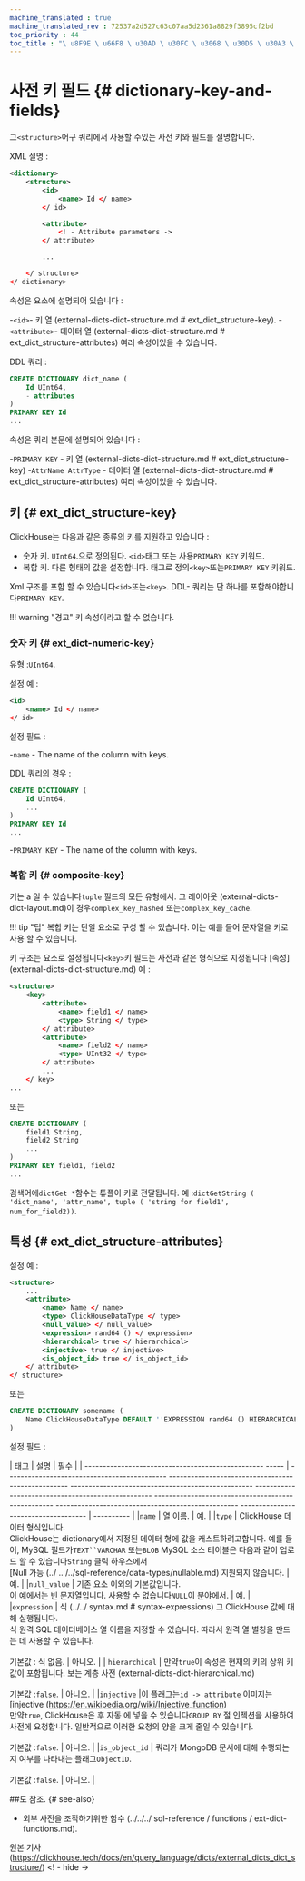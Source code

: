 ```yaml
---
machine_translated : true
machine_translated_rev : 72537a2d527c63c07aa5d2361a8829f3895cf2bd
toc_priority : 44
toc_title : "\ u8F9E \ u66F8 \ u30AD \ u30FC \ u3068 \ u30D5 \ u30A3 \ u30FC \ u30EB \ u30C9"
---
```


# 사전 키 필드 {# dictionary-key-and-fields}

그`<structure>`어구 쿼리에서 사용할 수있는 사전 키와 필드를 설명합니다.

XML 설명 :

```xml
<dictionary>
    <structure>
        <id>
            <name> Id </ name>
        </ id>

        <attribute>
            <! - Attribute parameters ->
        </ attribute>

        ...

    </ structure>
</ dictionary>
```

속성은 요소에 설명되어 있습니다 :

-`<id>`- 키 열 (external-dicts-dict-structure.md # ext_dict_structure-key).
-`<attribute>`- 데이터 열 (external-dicts-dict-structure.md # ext_dict_structure-attributes) 여러 속성이있을 수 있습니다.

DDL 쿼리 :

```sql
CREATE DICTIONARY dict_name (
    Id UInt64,
    - attributes
)
PRIMARY KEY Id
...
```

속성은 쿼리 본문에 설명되어 있습니다 :

-`PRIMARY KEY` - 키 열 (external-dicts-dict-structure.md # ext_dict_structure-key)
-`AttrName AttrType` - 데이터 열 (external-dicts-dict-structure.md # ext_dict_structure-attributes) 여러 속성이있을 수 있습니다.

## 키 {# ext_dict_structure-key}

ClickHouse는 다음과 같은 종류의 키를 지원하고 있습니다 :

- 숫자 키. `UInt64`.으로 정의된다. `<id>`태그 또는 사용`PRIMARY KEY` 키워드.
- 복합 키. 다른 형태의 값을 설정합니다. 태그로 정의`<key>`또는`PRIMARY KEY` 키워드.

Xml 구조를 포함 할 수 있습니다`<id>`또는`<key>`. DDL- 쿼리는 단 하나를 포함해야합니다`PRIMARY KEY`.

!!! warning "경고"
    키 속성이라고 할 수 없습니다.

### 숫자 키 {# ext_dict-numeric-key}

유형 :`UInt64`.

설정 예 :

```xml
<id>
    <name> Id </ name>
</ id>
```

설정 필드 :

-`name` - The name of the column with keys.

DDL 쿼리의 경우 :

```sql
CREATE DICTIONARY (
    Id UInt64,
    ...
)
PRIMARY KEY Id
...
```

-`PRIMARY KEY` - The name of the column with keys.

### 복합 키 {# composite-key}

키는 a 일 수 있습니다`tuple` 필드의 모든 유형에서. 그 레이아웃 (external-dicts-dict-layout.md)이 경우`complex_key_hashed` 또는`complex_key_cache`.

!!! tip "팁"
    복합 키는 단일 요소로 구성 할 수 있습니다. 이는 예를 들어 문자열을 키로 사용 할 수 있습니다.

키 구조는 요소로 설정됩니다`<key>`키 필드는 사전과 같은 형식으로 지정됩니다 [속성] (external-dicts-dict-structure.md) 예 :

```xml
<structure>
    <key>
        <attribute>
            <name> field1 </ name>
            <type> String </ type>
        </ attribute>
        <attribute>
            <name> field2 </ name>
            <type> UInt32 </ type>
        </ attribute>
        ...
    </ key>
...
```

또는

```sql
CREATE DICTIONARY (
    field1 String,
    field2 String
    ...
)
PRIMARY KEY field1, field2
...
```

검색어에`dictGet *`함수는 튜플이 키로 전달됩니다. 예 :`dictGetString ( 'dict_name', 'attr_name', tuple ( 'string for field1', num_for_field2))`.

## 특성 {# ext_dict_structure-attributes}

설정 예 :

```xml
<structure>
    ...
    <attribute>
        <name> Name </ name>
        <type> ClickHouseDataType </ type>
        <null_value> </ null_value>
        <expression> rand64 () </ expression>
        <hierarchical> true </ hierarchical>
        <injective> true </ injective>
        <is_object_id> true </ is_object_id>
    </ attribute>
</ structure>
```

또는

```sql
CREATE DICTIONARY somename (
    Name ClickHouseDataType DEFAULT ''EXPRESSION rand64 () HIERARCHICAL INJECTIVE IS_OBJECT_ID
)
```

설정 필드 :

| 태그 | 설명 | 필수 |
| ------------------------------------------------- ----- | -------------------------------------------- -------------------------------------------------- -------------------------------------------------- -------------------------------------------------- -------------------------------------------------- -------------------------------------------------- ------------------------------------ | ---------- |
|`name` | 열 이름. | 예. |
|`type` | ClickHouse 데이터 형식입니다. <br/> ClickHouse는 dictionary에서 지정된 데이터 형에 값을 캐스트하려고합니다. 예를 들어, MySQL 필드가`TEXT``VARCHAR` 또는`BLOB` MySQL 소스 테이블은 다음과 같이 업로드 할 수 있습니다`String` 클릭 하우스에서 <br/> [Null 가능 (../ .. /../sql-reference/data-types/nullable.md) 지원되지 않습니다. | 예. |
|`null_value` | 기존 요소 이외의 기본값입니다. <br/>이 예에서는 빈 문자열입니다. 사용할 수 없습니다`NULL`이 분야에서. | 예. |
|`expression` | 식 (../../ syntax.md # syntax-expressions) 그 ClickHouse 값에 대해 실행됩니다. <br/> 식 원격 SQL 데이터베이스 열 이름을 지정할 수 있습니다. 따라서 원격 열 별칭을 만드는 데 사용할 수 있습니다. <br/> <br/> 기본값 : 식 없음. | 아니오. |
| <a name="hierarchical-dict-attr"> </a>`hierarchical` | 만약`true`이 속성은 현재의 키의 상위 키 값이 포함됩니다. 보는 계층 사전 (external-dicts-dict-hierarchical.md) <br/> <br/> 기본값 :`false`. | 아니오. |
|`injective` |이 플래그는`id -> attribute` 이미지는 [injective (https://en.wikipedia.org/wiki/Injective_function) <br/> 만약`true`, ClickHouse은 후 자동 에 넣을 수 있습니다`GROUP BY` 절 인젝션을 사용하여 사전에 요청합니다. 일반적으로 이러한 요청의 양을 크게 줄일 수 있습니다. <br/> <br/> 기본값 :`false`. | 아니오. |
|`is_object_id` | 쿼리가 MongoDB 문서에 대해 수행되는지 여부를 나타내는 플래그`ObjectID`. <br/> <br/> 기본값 :`false`. | 아니오. |

##도 참조. {# see-also}

- 외부 사전을 조작하기위한 함수 (../../../ sql-reference / functions / ext-dict-functions.md).

원본 기사 (https://clickhouse.tech/docs/en/query_language/dicts/external_dicts_dict_structure/) <! - hide ->
